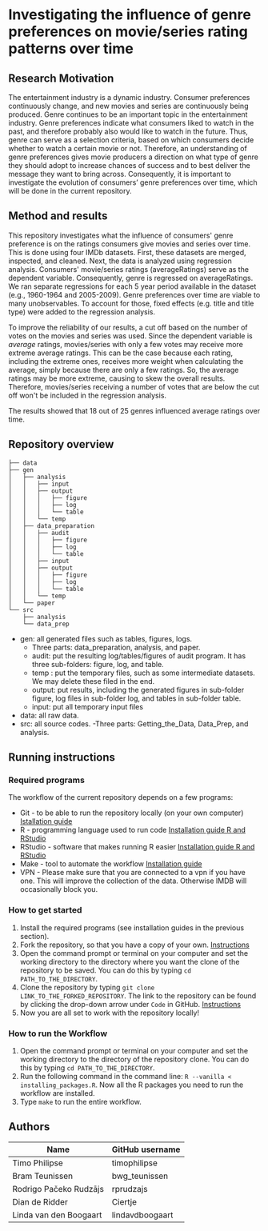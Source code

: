 # Investigating the influence of genre preferences on movie/series rating patterns over time

## Research Motivation

The entertainment industry is a dynamic industry. Consumer preferences continuously change, and new movies and series are continuously being produced. Genre continues to be an important topic in the entertainment industry. Genre preferences indicate what consumers liked to watch in the past, and therefore probably also would like to watch in the future. Thus, genre can serve as a selection criteria, based on which consumers decide whether to watch a certain movie or not. Therefore, an understanding of genre preferences gives movie producers a direction on what type of genre they should adopt to increase chances of success and to best deliver the message they want to bring across. Consequently, it is important to investigate the evolution of consumers’ genre preferences over time, which will be done in the current repository. 

## Method and results

This repository investigates what the influence of consumers' genre preference is on the ratings consumers give movies and series over time. This is done using four IMDb datasets. First, these datasets are merged, inspected, and cleaned. Next, the data is analyzed  using regression analysis. Consumers' movie/series ratings (averageRatings) serve as the dependent variable. Consequently, genre is regressed on averageRatings. We ran separate regressions for each 5 year period available in the dataset (e.g., 1960-1964 and 2005-2009). Genre preferences over time are viable to many unobservables. To account for those, fixed effects (e.g. title and title type) were added to the regression analysis.

To improve the reliability of our results, a cut off based on the number of votes on the movies and series was used. Since the dependent variable is *average* ratings, movies/series with only a few votes may receive more extreme average ratings. This can be the case because each rating, including the extreme ones, receives more weight when calculating the average, simply because there are only a few ratings. So, the average ratings may be more extreme, causing to skew the overall results. Therefore, movies/series receiving a number of votes that are below the cut off won't be included in the regression analysis. 

The results showed that 18 out of 25 genres influenced average ratings over time. 

## Repository overview

```
├── data
├── gen
│   ├── analysis
│   │   ├── input
│   │   ├── output
│   │   │   ├── figure
│   │   │   ├── log
│   │   │   └── table
│   │   └── temp
│   ├── data_preparation
│   │   ├── audit
│   │   │   ├── figure
│   │   │   ├── log
│   │   │   └── table
│   │   ├── input
│   │   ├── output
│   │   │   ├── figure
│   │   │   ├── log
│   │   │   └── table
│   │   └── temp
│   └── paper
└── src
    ├── analysis
    └── data_prep
```
    
* gen: all generated files such as tables, figures, logs.
  - Three parts: data_preparation, analysis, and paper.
  - audit: put the resulting log/tables/figures of audit program. It has three sub-folders: figure, log, and table.
  - temp : put the temporary files, such as some intermediate datasets. We may delete these filed in the end.
  - output: put results, including the generated figures in sub-folder figure, log files in sub-folder log, and tables in sub-folder table.
  - input: put all temporary input files
* data: all raw data.
* src: all source codes.
  -Three parts: Getting_the_Data, Data_Prep, and analysis.

## Running instructions

### Required programs

The workflow of the current repository depends on a few programs: 

* Git - to be able to run the repository locally (on your own computer) [Istallation guide](https://tilburgsciencehub.com/topics/automation/version-control/start-git/git/)
* R - programming language used to run code [Installation guide R and RStudio](https://tilburgsciencehub.com/topics/computer-setup/software-installation/rstudio/r/)
* RStudio - software that makes running R easier [Installation guide R and RStudio](https://tilburgsciencehub.com/topics/computer-setup/software-installation/rstudio/r/)
* Make - tool to automate the workflow [Installation guide](https://tilburgsciencehub.com/topics/automation/automation-tools/makefiles/make])
* VPN - Please make sure that you are connected to a vpn if you have one. This will improve the collection of the data. Otherwise IMDB will occasionally block you.
### How to get started

1. Install the required programs (see installation guides in the previous section).
2. Fork the repository, so that you have a copy of your own. [Instructions](https://docs.github.com/en/pull-requests/collaborating-with-pull-requests/working-with-forks/fork-a-repo)
3. Open the command prompt or terminal on your computer and set the working directory to the directory where you want the clone of the repository to be saved. You can do this by typing `cd PATH_TO_THE_DIRECTORY`.
4. Clone the repository by typing `git clone LINK_TO_THE_FORKED_REPOSITORY`. The link to the repository can be found by clicking the drop-down arrow under `Code` in GitHub. [Instructions](https://docs.github.com/en/pull-requests/collaborating-with-pull-requests/working-with-forks/fork-a-repo#cloning-your-forked-repository)
5. Now you are all set to work with the repository locally!

### How to run the Workflow

1. Open the command prompt or terminal on your computer and set the working directory to the directory of the repository clone. You can do this by typing `cd PATH_TO_THE_DIRECTORY`.
2. Run the following command in the command line: `R --vanilla < installing_packages.R`. Now all the R packages you need to run the workflow are installed.
2. Type `make` to run the entire workflow.

## Authors

| Name                    | GitHub username  |
|-------------------------|------------------|
| Timo Philipse           | timophilipse     |
| Bram Teunissen          | bwg_teunissen    |
| Rodrigo Pačeko Rudzājs  | rprudzajs        |
| Dian de Ridder          | Ciertje          |
| Linda van den Boogaart  | lindavdboogaart  |
